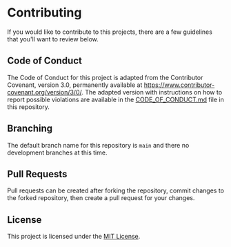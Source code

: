 # Contributing

If you would like to contribute to this projects, there are a few guidelines
that you'll want to review below.

## Code of Conduct

The Code of Conduct for this project is adapted from the Contributor Covenant, version 3.0, permanently available at <https://www.contributor-covenant.org/version/3/0/>. The adapted version with instructions on how to report possible violations are available in the [CODE_OF_CONDUCT.md](./CODE_OF_CONDUCT.md) file in this repository.

## Branching

The default branch name for this repository is `main` and there no development
branches at this time.

## Pull Requests

Pull requests can be created after forking the repository, commit changes to
the forked repository, then create a pull request for your changes.

## License

This project is licensed under the [MIT License](./LICENSE).

